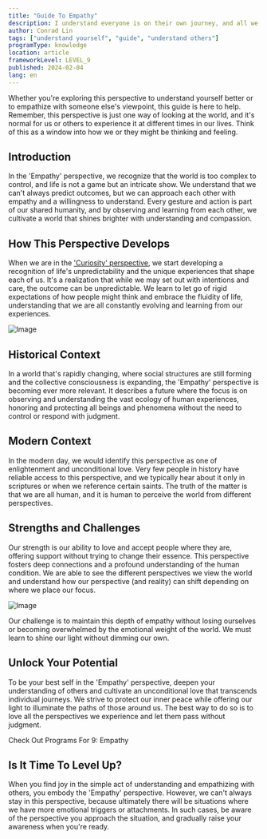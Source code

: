 ```yaml
---
title: "Guide To Empathy"
description: I understand everyone is on their own journey, and all we can do is love them where they are at.
author: Conrad Lin
tags: ["understand yourself", "guide", "understand others"]
programType: knowledge
location: article
frameworkLevel: LEVEL_9
published: 2024-02-04
lang: en
---
```


<InfoBanner shouldCenter emoji=":bulb:">
  Whether you're exploring this perspective to understand yourself better or to empathize with someone else's viewpoint, this guide is here to help. Remember, this perspective is just one way of looking at the world, and it's normal for us or others to experience it at different times in our lives. Think of this as a window into how we or they might be thinking and feeling.
</InfoBanner>

## Introduction

In the 'Empathy' perspective, we recognize that the world is too complex to control, and life is not a game but an intricate show. We understand that we can't always predict outcomes, but we can approach each other with empathy and a willingness to understand. Every gesture and action is part of our shared humanity, and by observing and learning from each other, we cultivate a world that shines brighter with understanding and compassion.

## How This Perspective Develops

When we are in the ['Curiosity' perspective](/unlock-your-potential/programs/guide-8), we start developing a recognition of life's unpredictability and the unique experiences that shape each of us. It's a realization that while we may set out with intentions and care, the outcome can be unpredictable. We learn to let go of rigid expectations of how people might think and embrace the fluidity of life, understanding that we are all constantly evolving and learning from our experiences.

![Image](../../../../framework/9_a.jpg)

## Historical Context

In a world that's rapidly changing, where social structures are still forming and the collective consciousness is expanding, the 'Empathy' perspective is becoming ever more relevant. It describes a future where the focus is on observing and understanding the vast ecology of human experiences, honoring and protecting all beings and phenomena without the need to control or respond with judgment.

## Modern Context

In the modern day, we would identify this perspective as one of enlightenment and unconditional love. Very few people in history have reliable access to this perspective, and we typically hear about it only in scriptures or when we reference certain saints. The truth of the matter is that we are all human, and it is human to perceive the world from different perspectives.

## Strengths and Challenges

Our strength is our ability to love and accept people where they are, offering support without trying to change their essence. This perspective fosters deep connections and a profound understanding of the human condition. We are able to see the different perspectives we view the world and understand how our perspective (and reality) can shift depending on where we place our focus.

![Image](../../../../framework/9_b.jpg)

Our challenge is to maintain this depth of empathy without losing ourselves or becoming overwhelmed by the emotional weight of the world. We must learn to shine our light without dimming our own.

## Unlock Your Potential

To be your best self in the 'Empathy' perspective, deepen your understanding of others and cultivate an unconditional love that transcends individual journeys. We strive to protect our inner peace while offering our light to illuminate the paths of those around us. The best way to do so is to love all the perspectives we experience and let them pass without judgment.

<ButtonLink to="/unlock-your-potential/programs?filters=LEVEL_9">Check Out Programs For 9: Empathy</ButtonLink>

## Is It Time To Level Up?

When you find joy in the simple act of understanding and empathizing with others, you embody the 'Empathy' perspective. However, we can't always stay in this perspective, because ultimately there will be situations where we have more emotional triggers or attachments. In such cases, be aware of the perspective you approach the situation, and gradually raise your awareness when you're ready.